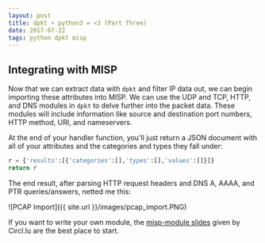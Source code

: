 ```yaml
---
layout: post
title: dpkt + python3 = <3 (Part Three)
date: 2017-07-22
tags: python dpkt misp
---
```

## Integrating with MISP
Now that we can extract data with `dpkt` and filter IP data out, we can begin importing these attributes into MISP.
We can use the UDP and TCP, HTTP, and DNS modules in `dpkt` to delve further into the packet data. These modules will include information like source and destination port numbers, HTTP method, URI, and nameservers.

At the end of your handler function, you'll just return a JSON document with all of your attributes and the categories and types they fall under:
``` python
r = {'results':[{'categories':[],'types':[],'values':[]}]}
return r
```

The end result, after parsing HTTP request headers and DNS A, AAAA, and PTR queries/answers, netted me this:

![PCAP Import]({{ site.url }}/images/pcap_import.PNG)

If you want to write your own module, the [misp-module slides](https://circl.lu/assets/files/misp-training/luxembourg2017/4-misp-modules.pdf) given by Circl.lu are the best place to start.